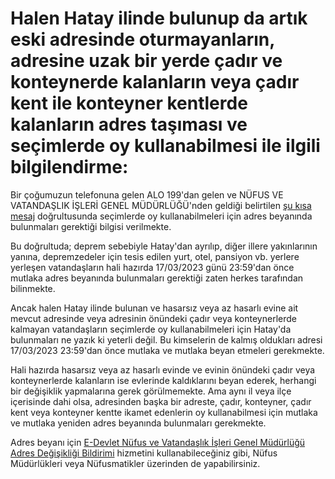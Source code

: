 # Halen Hatay ilinde bulunup da artık eski adresinde oturmayanların, adresine uzak bir yerde çadır ve konteynerde kalanların veya çadır kent ile konteyner kentlerde kalanların adres taşıması ve seçimlerde oy kullanabilmesi ile ilgili bilgilendirme:  
  
Bir çoğumuzun telefonuna gelen ALO 199'dan gelen ve NÜFUS VE VATANDAŞLIK İŞLERİ GENEL MÜDÜRLÜĞÜ'nden geldiği belirtilen [şu kısa mesaj](https://github.com/symbuzzer/samandag-deprem/blob/main/i%C3%A7erikler/resim-se%C3%A7men-sms.jpg) doğrultusunda seçimlerde oy kullanabilmeleri için adres beyanında bulunmaları gerektiği bilgisi verilmekte.  
  
Bu doğrultuda; deprem sebebiyle Hatay'dan ayrılıp, diğer illere yakınlarının yanına, depremzedeler için tesis edilen yurt, otel, pansiyon vb. yerlere yerleşen vatandaşların hali hazırda 17/03/2023 günü 23:59'dan önce mutlaka adres beyanında bulunmaları gerektiği zaten herkes tarafından bilinmekte.  
  
Ancak halen Hatay ilinde bulunan ve hasarsız veya az hasarlı evine ait mevcut adresinde veya adresinin önündeki çadır veya konteynerlerde kalmayan vatandaşların seçimlerde oy kullanabilmeleri için Hatay'da bulunmaları ne yazık ki yeterli değil. Bu kimselerin de kalmış oldukları adresi 17/03/2023 23:59'dan önce mutlaka ve mutlaka beyan etmeleri gerekmekte.
  
Hali hazırda hasarsız veya az hasarlı evinde ve evinin önündeki çadır veya konteynerlerde kalanların ise evlerinde kaldıklarını beyan ederek, herhangi bir değişiklik yapmalarına gerek görülmemekte. Ama aynı il veya ilçe içerisinde dahi olsa, adresinden başka bir adreste, çadır, konteyner, çadır kent veya konteyner kentte ikamet edenlerin oy kullanabilmesi için mutlaka ve mutlaka yeniden adres beyanında bulunmaları gerekmekte.
  
Adres beyanı için [E-Devlet Nüfus ve Vatandaşlık İşleri Genel Müdürlüğü Adres Değişikliği Bildirimi](https://www.turkiye.gov.tr/adres-degisikligi-bildirimi) hizmetini kullanabileceğiniz gibi, Nüfus Müdürlükleri veya Nüfusmatikler üzerinden de yapabilirsiniz.
